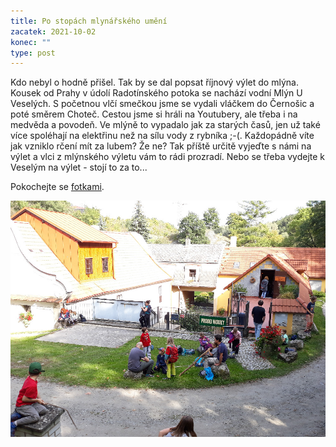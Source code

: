 ```yaml
---
title: Po stopách mlynářského umění
zacatek: 2021-10-02
konec: ""
type: post
---
```

Kdo nebyl o hodně přišel. Tak by se dal popsat říjnový výlet do mlýna. Kousek od Prahy v údolí Radotínského potoka se nachází vodní Mlýn U Veselých. S početnou vlčí smečkou jsme se vydali vláčkem do Černošic a poté směrem Choteč. Cestou jsme si hráli na Youtubery, ale třeba i na medvěda a povodeň. Ve mlýně to vypadalo jak za starých časů, jen už také více spoléhají na elektřinu než na sílu vody z rybníka ;-(. Každopádně víte jak vzniklo rčení mít za lubem? Že ne? Tak příště určitě vyjeďte s námi na výlet a vlci z mlýnského výletu vám to rádi prozradí. Nebo se třeba vydejte k Veselým na výlet - stojí to za to...

Pokochejte se [fotkami](https://keblany.rajce.idnes.cz/Po_stopach_mlynarskeho_umeni_10_2021/).

![](20211002_141447.jpg)